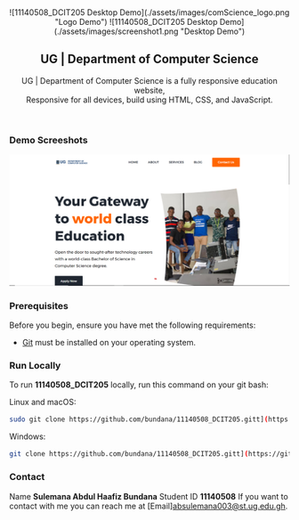 <div align="center">
 
  <br />
  <br />
![11140508_DCIT205 Desktop Demo](./assets/images/comScience_logo.png "Logo Demo")
![11140508_DCIT205 Desktop Demo](./assets/images/screenshot1.png "Desktop Demo")

  <h2 align="center">UG | Department of Computer Science</h2>

  UG | Department of Computer Science is a fully responsive education website, <br />Responsive for all devices, build using HTML, CSS, and JavaScript.
 
</div>

<br />

### Demo Screeshots

![11140508_DCIT205 Desktop Demo](./assets/images/screenshot1.png "Desktop Demo")

### Prerequisites

Before you begin, ensure you have met the following requirements:

* [Git](https://git-scm.com/downloads "Download Git") must be installed on your operating system.

### Run Locally

To run **11140508_DCIT205** locally, run this command on your git bash:

Linux and macOS:

```bash
sudo git clone https://github.com/bundana/11140508_DCIT205.gitt](https://github.com/bundana/11140508_DCIT205.git
```

Windows:

```bash
git clone https://github.com/bundana/11140508_DCIT205.gitt](https://github.com/bundana/11140508_DCIT205.git
```

### Contact
Name **Sulemana Abdul Haafiz Bundana**
Student ID **11140508**
If you want to contact with me you can reach me at [Email]absulemana003@st.ug.edu.gh.
 
